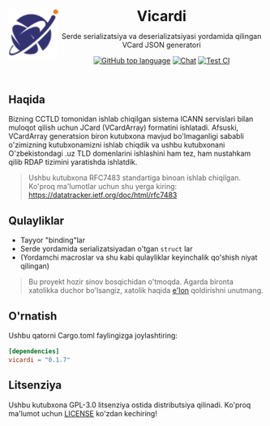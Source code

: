 <header>
<img src="https://raw.githubusercontent.com/uzinfocom-org/website/main/src/images/logo.svg" alt="logo" height="100" align="left">
<h1 style="display: inline">Vicardi</h1>

Serde serializatsiya va deserializatsiyasi yordamida qilingan VCard JSON generatori

[![GitHub top language](https://img.shields.io/github/languages/top/uzinfocom-org/vicardi?style=flat-square&logo=github)](https://github.com/uzinfocom-org/vicardi)
[![Chat](https://img.shields.io/badge/Chat-grey?style=flat-square&logo=telegram)](https://t.me/xinuxuz)
[![Test CI](https://github.com/uzinfocom-org/vicardi/actions/workflows/test.yml/badge.svg)](https://github.com/uzinfocom-org/vicardi/actions/workflows/test.yml)

</header>

## Haqida

Bizning CCTLD tomonidan ishlab chiqilgan sistema ICANN servislari bilan muloqot qilish uchun JCard (VCardArray) formatini ishlatadi. Afsuski,
VCardArray generatsion biron kutubxona mavjud bo'lmaganligi sababli o'zimizning kutubxonamizni ishlab chiqdik va ushbu kutubxonani O'zbekistondagi
.uz TLD domenlarini ishlashini ham tez, ham nustahkam qilib RDAP tizimini yaratishda ishlatdik.

> Ushbu kutubxona RFC7483 standartiga binoan ishlab chiqilgan. Ko'proq ma'lumotlar uchun shu yerga kiring:
> https://datatracker.ietf.org/doc/html/rfc7483

## Qulayliklar

- Tayyor "binding"lar
- Serde yordamida serializatsiyadan o'tgan `struct` lar
- (Yordamchi macroslar va shu kabi qulayliklar keyinchalik qo'shish niyat qilingan)

> Bu proyekt hozir sinov bosqichidan o'tmoqda. Agarda bironta xatolikka duchor
> bo'lsangiz, xatolik haqida [e'lon](https://github.com/uzinfocom-org/vicardi/issues/new)
> qoldirishni unutmang.

## O'rnatish

Ushbu qatorni Cargo.toml faylingizga joylashtiring:

```toml
[dependencies]
vicardi = "0.1.7"
```

## Litsenziya
    
Ushbu kutubxona GPL-3.0 litsenziya ostida distributsiya qilinadi. Ko'proq ma'lumot uchun [LICENSE](./LICENSE) ko'zdan kechiring!
